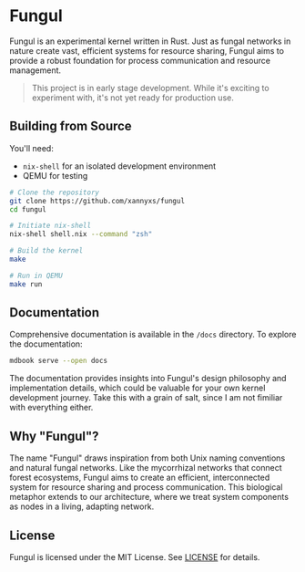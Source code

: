 # Fungul

Fungul is an experimental kernel written in Rust. Just as fungal networks in nature create vast, efficient systems for resource sharing, Fungul aims to provide a robust foundation for process communication and resource management.

> This project is in early stage development. While it's exciting to experiment with, it's not yet ready for production use.

## Building from Source

You'll need:
- `nix-shell` for an isolated development environment
- QEMU for testing

```bash
# Clone the repository
git clone https://github.com/xannyxs/fungul
cd fungul

# Initiate nix-shell
nix-shell shell.nix --command "zsh"

# Build the kernel
make

# Run in QEMU
make run
```

## Documentation

Comprehensive documentation is available in the `/docs` directory. To explore the documentation:

```bash
mdbook serve --open docs
```

The documentation provides insights into Fungul's design philosophy and implementation details, which could be valuable for your own kernel development journey. Take this with a grain of salt, since I am not fimiliar with everything either.

## Why "Fungul"?

The name "Fungul" draws inspiration from both Unix naming conventions and natural fungal networks. Like the mycorrhizal networks that connect forest ecosystems, Fungul aims to create an efficient, interconnected system for resource sharing and process communication. This biological metaphor extends to our architecture, where we treat system components as nodes in a living, adapting network.

## License

Fungul is licensed under the MIT License. See [LICENSE](LICENSE) for details.

